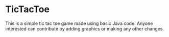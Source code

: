 # TicTacToe
This is a simple tic tac toe game made using basic Java code.
Anyone interested can contribute by adding graphics or making any other changes.
